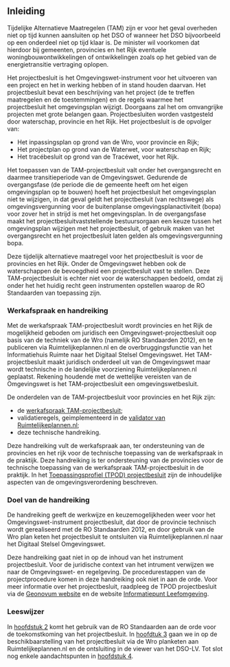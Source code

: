 ## Inleiding

Tijdelijke Alternatieve Maatregelen (TAM) zijn er voor het geval overheden niet op tijd kunnen aansluiten op het DSO of wanneer het DSO bijvoorbeeld op een onderdeel niet op tijd klaar is. De minister wil voorkomen dat hierdoor bij gemeenten, provincies en het Rijk eventuele woningbouwontwikkelingen of ontwikkelingen zoals op het gebied van de energietransitie vertraging oplopen. 

Het projectbesluit is het Omgevingswet-instrument voor het uitvoeren van een project en het in werking hebben of in stand houden daarvan. Het projectbesluit bevat een beschrijving van het project (de te treffen maatregelen en de toestemmingen) en de regels waarmee het projectbesluit het omgevingsplan wijzigt. Doorgaans zal het om omvangrijke projecten met grote belangen gaan. Projectbesluiten worden vastgesteld door waterschap, provincie en het Rijk. Het projectbesluit is de opvolger van:
-	Het inpassingsplan op grond van de Wro, voor provincie en Rijk; 
-	Het projectplan op grond van de Waterwet, voor waterschap en Rijk;
-	Het tracébesluit op grond van de Tracéwet, voor het Rijk.

Het toepassen van de TAM-projectbesluit valt onder het overgangsrecht en daarmee transitieperiode van de Omgevingswet. Gedurende de overgangsfase (de periode die de gemeente heeft om het eigen omgevingsplan op te bouwen) hoeft het projectbesluit het omgevingsplan niet te wijzigen, in dat geval geldt het projectbesluit (van rechtswege) als omgevingsvergunning voor de buitenplanse omgevingsplanactiviteit (bopa) voor zover het in strijd is met het omgevingsplan. In de overgangsfase maakt het projectbesluitvaststellende bestuursorgaan een keuze tussen het omgevingsplan wijzigen met het projectbesluit, of gebruik maken van het overgangsrecht en het projectbesluit laten gelden als omgevingsvergunning bopa.

Deze tijdelijk alternatieve maatregel voor het projectbesluit is voor de provincies en het Rijk. Onder de Omgevingswet hebben ook de waterschappen de bevoegdheid een projectbesluit vast te stellen. Deze TAM-projectbesluit is echter niet voor de waterschappen bedoeld, omdat zij onder het het huidig recht geen instrumenten opstellen waarop de RO Standaarden van toepassing zijn.

### Werkafspraak en handreiking

Met de werkafspraak TAM-projectbesluit wordt provincies en het Rijk de mogelijkheid geboden om juridisch een Omgevingswet-projectbesluit oop basis van de techniek van de Wro (namelijk RO Standaarden 2012), en te publiceren via Ruimtelijkeplannen.nl en de overbruggingsfunctie van het Informatiehuis Ruimte naar het Digitaal Stelsel Omgevingswet. Het TAM-projectbesluit maakt juridisch onderdeel uit van de Omgevingswet maar wordt technische in de  landelijke voorziening Ruimtelijkeplannen.nl geplaatst. Rekening houdende met de wettelijke vereisten van de Omgevingswet is het TAM-projectbesluit een omgevingswetbesluit.

De onderdelen van de TAM-projectbesluit voor provincies en het Rijk zijn: 
- de <a href='https://docs.geostandaarden.nl/ro/waTAMpbesluit/' target='_blank'>werkafspraak TAM-projectbesluit</a>;
- validatieregels, geimplementeerd in de <a href='https://www.ruimtelijkeplannen.nl/validator/' target='_blank'>validator van Ruimtelijkeplannen.nl</a>;
- deze technische handreiking.

Deze handreiking vult de werkafspraak aan, ter ondersteuning van de provincies en het rijk voor de technische toepassing van de werkafspraak in de praktijk. Deze handreiking is ter ondersteuning van de provincies voor de technische toepassing van de werkafspraak TAM-projectbesluit in de praktijk. In het <a href='https://geonovum.github.io/TPOD/TPOD%20Projectbesluit/TPOD_Projectbesluit_v3.0.0.pdf' target='_blank'>Toepassingsprofiel (TPOD) projectbesluit</a> zijn de inhoudelijke aspecten van de omgevingsverordening beschreven. 


### Doel van de handreiking

De handreiking geeft de werkwijze en keuzemogelijkheden weer voor het Omgevingswet-instrument projectbesluit, dat door de provincie technisch wordt gerealiseerd met de RO Standaarden 2012, en door gebruik van de Wro plan keten het projectbesluit te ontsluiten via Ruimtelijkeplannen.nl naar het Digitaal Stelsel Omgevingswet.  

Deze handreiking gaat niet in op de inhoud van het instrument projectbesluit. Voor de juridische context van het intrument verwijzen we naar de Omgevingswet- en regelgeving. De procedurestappen van de projectprocedure komen in deze handreiking ook niet in aan de orde. Voor meer informatie over het projectbesluit, raadpleeg de TPOD projectbesluit via de <a href='https://www.geonovum.nl/geo-standaarden/omgevingswet/STOPTPOD' target='_blank'>Geonovum website</a> en de website <a href='https://iplo.nl/regelgeving/instrumenten/projectbesluit/' target='_blank'>Informatiepunt Leefomgeving</a>. 


### Leeswijzer

In [hoofdstuk 2](#opstellen-tam-projectbesluit) komt het gebruik van de RO Standaarden aan de orde voor de toekomstkoming van het projectbesluit. In [hoofdtuk 3](#publiceren) gaan we in op de beschikbaarstelling van het projectbesluit via de Wro planketen aan Ruimtelijkeplannen.nl en de ontsluiting in de viewer van het DSO-LV. Tot slot nog enkele aandachtspunten in [hoofdstuk 4](#aandachtspunten). 

